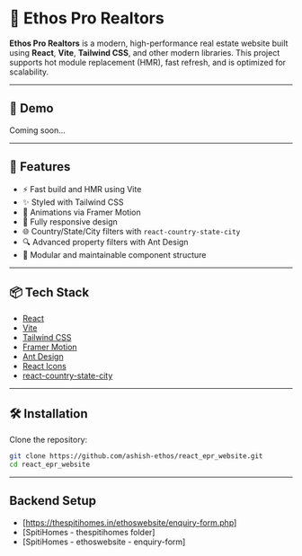 # 🏡 Ethos Pro Realtors

**Ethos Pro Realtors** is a modern, high-performance real estate website built using **React**, **Vite**, **Tailwind CSS**, and other modern libraries. This project supports hot module replacement (HMR), fast refresh, and is optimized for scalability.

---

## 🔗 Demo

Coming soon...

---

## 🚀 Features

- ⚡ Fast build and HMR using Vite
- ✨ Styled with Tailwind CSS
- 🎥 Animations via Framer Motion
- 📱 Fully responsive design
- 🌐 Country/State/City filters with `react-country-state-city`
- 🔍 Advanced property filters with Ant Design
- 🧩 Modular and maintainable component structure

---

## 📦 Tech Stack

- [React](https://reactjs.org/)
- [Vite](https://vitejs.dev/)
- [Tailwind CSS](https://tailwindcss.com/)
- [Framer Motion](https://www.framer.com/motion/)
- [Ant Design](https://ant.design/)
- [React Icons](https://react-icons.github.io/react-icons/)
- [react-country-state-city](https://www.npmjs.com/package/react-country-state-city)

---

## 🛠️ Installation

Clone the repository:

```bash
git clone https://github.com/ashish-ethos/react_epr_website.git
cd react_epr_website

```
---

## Backend Setup 


- [https://thespitihomes.in/ethoswebsite/enquiry-form.php]
- [SpitiHomes - thespitihomes folder]
- [SpitiHomes - ethoswebsite - enquiry-form]
